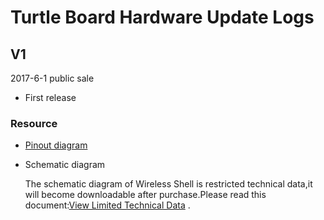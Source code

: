 # Turtle Board  Hardware Update Logs

## V1

2017-6-1 public sale

- First release

### Resource

- [Pinout diagram](https://docs.heltec.cn/download/Turtle_Board.pdf)

- Schematic diagram

  The schematic diagram of Wireless Shell is restricted technical data,it will become downloadable after purchase.Please read this document:[View Limited Technical Data]() .
  
  

